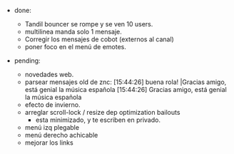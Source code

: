 * done:
    - Tandil bouncer se rompe y se ven 10 users.
    - multilinea manda solo 1 mensaje.
    - Corregir los mensajes de cobot  (externos al canal)
    - poner foco en el menú de emotes.

* pending:
    - novedades web.
    - parsear mensajes old de znc: 
        [15:44:26] <ronin> buena rola! |Gracias amigo, está genial la música española 
        [15:44:26] Gracias amigo, está genial la música española 
    - efecto de invierno.
    - arreglar scroll-lock / resize dep optimization bailouts
      - esta minimizado, y te escriben en privado.
    - menú izq plegable
    - menú derecho achicable
    - mejorar los links



